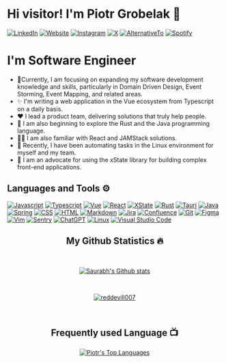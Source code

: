# Hi visitor! I'm Piotr Grobelak 👋

[![LinkedIn](https://img.shields.io/badge/linkedin-%230077B5.svg?style=for-the-badge&logo=linkedin&logoColor=white)](https://www.linkedin.com/in/piotr-grobelak) [![Website](https://img.shields.io/badge/Website-%23000000.svg?style=for-the-badge&logo=About.me&logoColor=white)](https://grobelakpiotr.pl) [![Instagram](https://img.shields.io/badge/Instagram-%23E4405F.svg?style=for-the-badge&logo=instagram&logoColor=white)](https://instagram.com/piotrek.kasabatta) [![X](https://img.shields.io/badge/X-%231DA1F2.svg?style=for-the-badge&logo=x&logoColor=white)](https://twitter.com/GrobelakPiotr) [![AlternativeTo](https://img.shields.io/badge/AlternativeTo-%230077B5.svg?style=for-the-badge&logo=alternativeto&logoColor=white)](https://alternativeto.net/user/kasabatta/) [![Spotify](https://img.shields.io/badge/Spotify-%231ED760.svg?style=for-the-badge&logo=spotify&logoColor=white)](https://open.spotify.com/user/r22ubjvzk96x2pds860bo4z7h?si=8ac81f34ac894ee3)


# I'm Software Engineer

- 🔋Currently, I am focusing on expanding my software development knowledge and skills, particularly in Domain Driven Design, Event Storming, Event Mapping, and related areas.
- ✨ I'm writing a web application in the Vue ecosystem from Typescript on a daily basis.
- ❤️ I lead a product team, delivering solutions that truly help people.
- 🔗 I am also beginning to explore the Rust and the Java programming language.
- 👨‍💻 I am also familiar with React and JAMStack solutions.
- 🦾 Recently, I have been automating tasks in the Linux environment for myself and my team.
- 🔧 I am an advocate for using the xState library for building complex front-end applications.

## Languages and Tools ⚙️

<p>
  <a href="#"><img alt="Javascript" src="https://img.shields.io/badge/JavaScript-323330?style=for-the-badge&logo=javascript&logoColor=F7DF1E"></a>
  <a href="#"><img alt="Typescript" src="https://img.shields.io/badge/TypeScript-007ACC?style=for-the-badge&logo=typescript&logoColor=white"></a>
  <a href="#"><img alt="Vue" src="https://img.shields.io/badge/Vue.js-4FC08D?style=for-the-badge&logo=vue.js&logoColor=white"></a>
  <a href="#"><img alt="React" src="https://img.shields.io/badge/React-20232A?style=for-the-badge&logo=react&logoColor=61DAFB"></a>
  <a href="#" target="_blank"><img src="https://img.shields.io/badge/XState-FF4785?style=for-the-badge&logo=xstate&logoColor=white" alt="XState"></a>
  <a href="#"><img alt="Rust" src="https://img.shields.io/badge/Rust-000000?style=for-the-badge&logo=rust&logoColor=white"></a>
  <a href="https://tauri.app/" target="_blank"><img src="https://img.shields.io/badge/Tauri-FFC131?style=for-the-badge&logo=tauri&logoColor=white" alt="Tauri"></a>
  <a href="#"><img alt="Java" src="https://img.shields.io/badge/Java-%23ED8B00.svg?style=for-the-badge&logo=java&logoColor=white"></a>
  <a href="#"><img alt="Spring" src="https://img.shields.io/badge/Spring-6DB33F?style=for-the-badge&logo=spring&logoColor=white"></a>
  <a href="#"><img alt="CSS" src="https://img.shields.io/badge/CSS3-1572B6?style=for-the-badge&logo=css3&logoColor=white"></a>
  <a href="#"><img alt="HTML" src="https://img.shields.io/badge/html5-%23E34F26.svg?style=for-the-badge&logo=html5&logoColor=white"></a>
  <a href="#"><img alt="Markdown" src="https://img.shields.io/badge/markdown-%23000000.svg?style=for-the-badge&logo=markdown&logoColor=white"></a>
   <a href="#"><img alt="Jira" src="https://img.shields.io/badge/Jira-0052CC?style=for-the-badge&logo=jira&logoColor=white"></a>
  <a href="#"><img alt="Confluence" src="https://img.shields.io/badge/Confluence-172B4D?style=for-the-badge&logo=confluence&logoColor=white"></a>
  <a href="#"><img alt="Git" src="https://img.shields.io/badge/Git-F05032?style=for-the-badge&logo=git&logoColor=white"></a>
  <a href="#"><img alt="Figma" src="https://img.shields.io/badge/Figma-F24E1E?style=for-the-badge&logo=figma&logoColor=white"></a>
  <a href="#"><img alt="Vim" src="https://img.shields.io/badge/Vim-019733?style=for-the-badge&logo=vim&logoColor=white"></a>
  <a href="#"><img alt="Sentry" src="https://img.shields.io/badge/Sentry-362D59?style=for-the-badge&logo=sentry&logoColor=white"></a>
  <a href="#"><img alt="ChatGPT" src="https://img.shields.io/badge/ChatGPT-00A67E?style=for-the-badge&logo=openai&logoColor=white"></a>
  <a href="#" target="_blank"><img alt="Linux" src="https://img.shields.io/badge/Linux-FCC624?style=for-the-badge&logo=linux&logoColor=black"></a>
  <a href="#" target="_blank"><img alt="Visual Studio Code" src="https://img.shields.io/badge/Visual%20Studio%20Code-0078D4?style=for-the-badge&logo=visual-studio-code&logoColor=white"></a>
</p>



<h2 align="center">My Github Statistics 🔥</h2>
<br>
<p align="center">
<a href="https://github.com/PiotrGrobelak">
<img align="center" alt="Saurabh's Github stats"
src="https://github-readme-stats.vercel.app/api?username=PiotrGrobelak&show_icons=true&theme=dark&hide_border=true&"/>
</a>
</p>
<br>
  <p align="center">
  <a href="https://github.com/ryo-ma/github-profile-trophy">
    <img src="https://github-profile-trophy.vercel.app/?username=PiotrGrobelak&theme=onedark" alt="reddevill007" />
  </a>
</p>
<br>
<h2 align="center">Frequently used Language 📺</h2>
<p align="center">
  <a href="https://github.com/PiotrGrobelak">
    <img align="center" alt="Piotr's Top Languages"
      src="https://github-readme-stats.vercel.app/api/top-langs/?username=PiotrGrobelak&layout=compact&theme=dark&hide_border=true" />
  </a>
</p>



